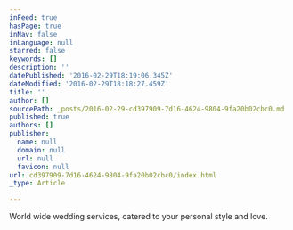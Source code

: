 ```yaml
---
inFeed: true
hasPage: true
inNav: false
inLanguage: null
starred: false
keywords: []
description: ''
datePublished: '2016-02-29T18:19:06.345Z'
dateModified: '2016-02-29T18:18:27.459Z'
title: ''
author: []
sourcePath: _posts/2016-02-29-cd397909-7d16-4624-9804-9fa20b02cbc0.md
published: true
authors: []
publisher:
  name: null
  domain: null
  url: null
  favicon: null
url: cd397909-7d16-4624-9804-9fa20b02cbc0/index.html
_type: Article

---
```

World wide wedding services, catered to your personal style and love.